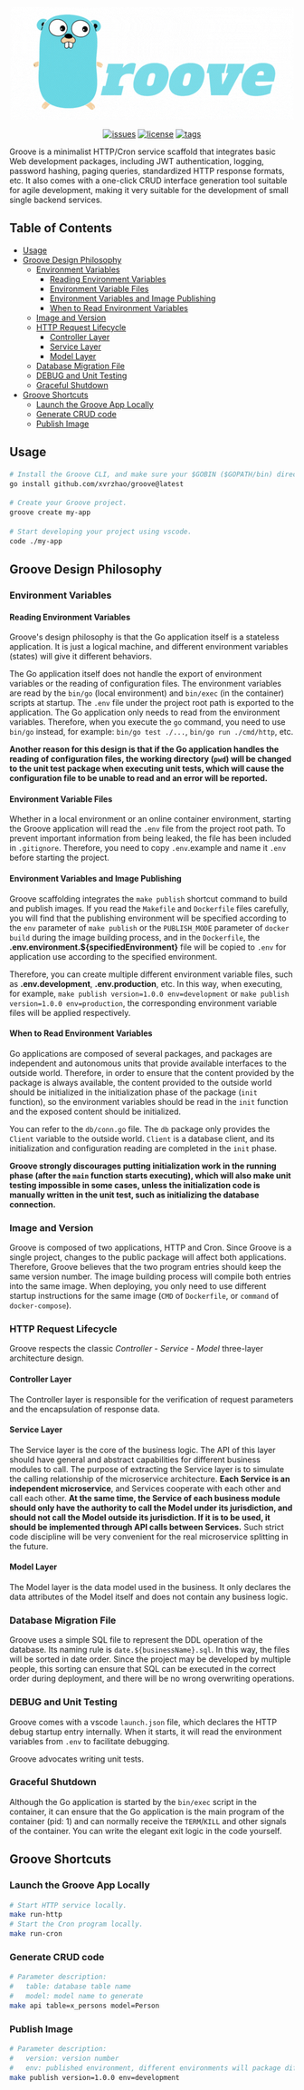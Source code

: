 <p align="center"><img src="./logo.gif" /></p>

<p align="center">
  <a href="https://github.com/xvrzhao/groove/issues"><img src="https://img.shields.io/github/issues/xvrzhao/groove" alt="issues"></a>
  <a href="https://github.com/xvrzhao/groove/blob/main/LICENSE"><img src="https://img.shields.io/github/license/xvrzhao/groove" alt="license"></a>
  <a href="https://github.com/xvrzhao/groove/tags"><img src="https://img.shields.io/github/v/tag/xvrzhao/groove?label=version" alt="tags"></a>
</p>

Groove is a minimalist HTTP/Cron service scaffold that integrates basic Web development packages, including JWT authentication, logging, password hashing, paging queries, standardized HTTP response formats, etc. It also comes with a one-click CRUD interface generation tool suitable for agile development, making it very suitable for the development of small single backend services.

## Table of Contents

<!-- toc -->

- [Usage](#usage)
- [Groove Design Philosophy](#groove-design-philosophy)
  * [Environment Variables](#environment-variables)
    + [Reading Environment Variables](#reading-environment-variables)
    + [Environment Variable Files](#environment-variable-files)
    + [Environment Variables and Image Publishing](#environment-variables-and-image-publishing)
    + [When to Read Environment Variables](#when-to-read-environment-variables)
  * [Image and Version](#image-and-version)
  * [HTTP Request Lifecycle](#http-request-lifecycle)
    + [Controller Layer](#controller-layer)
    + [Service Layer](#service-layer)
    + [Model Layer](#model-layer)
  * [Database Migration File](#database-migration-file)
  * [DEBUG and Unit Testing](#debug-and-unit-testing)
  * [Graceful Shutdown](#graceful-shutdown)
- [Groove Shortcuts](#groove-shortcuts)
  * [Launch the Groove App Locally](#launch-the-groove-app-locally)
  * [Generate CRUD code](#generate-crud-code)
  * [Publish Image](#publish-image)

<!-- tocstop -->

## Usage

```bash
# Install the Groove CLI, and make sure your $GOBIN ($GOPATH/bin) directory is added to your $PATH env variable.
go install github.com/xvrzhao/groove@latest

# Create your Groove project.
groove create my-app

# Start developing your project using vscode.
code ./my-app
```

## Groove Design Philosophy

### Environment Variables

#### Reading Environment Variables

Groove's design philosophy is that the Go application itself is a stateless application. It is just a logical machine, and different environment variables (states) will give it different behaviors.

The Go application itself does not handle the export of environment variables or the reading of configuration files. The environment variables are read by the `bin/go` (local environment) and `bin/exec` (in the container) scripts at startup. The `.env` file under the project root path is exported to the application. The Go application only needs to read from the environment variables. Therefore, when you execute the `go` command, you need to use `bin/go` instead, for example: `bin/go test ./...`, `bin/go run ./cmd/http`, etc.

**Another reason for this design is that if the Go application handles the reading of configuration files, the working directory (`pwd`) will be changed to the unit test package when executing unit tests, which will cause the configuration file to be unable to read and an error will be reported.**

#### Environment Variable Files

Whether in a local environment or an online container environment, starting the Groove application will read the `.env` file from the project root path. To prevent important information from being leaked, the file has been included in `.gitignore`. Therefore, you need to copy `.env`.example and name it `.env` before starting the project.

#### Environment Variables and Image Publishing

Groove scaffolding integrates the `make publish` shortcut command to build and publish images. If you read the `Makefile` and `Dockerfile` files carefully, you will find that the publishing environment will be specified according to the `env` parameter of `make publish` or the `PUBLISH_MODE` parameter of `docker build` during the image building process, and in the `Dockerfile`, the **.env.environment.${specifiedEnvironment}** file will be copied to `.env` for application use according to the specified environment.

Therefore, you can create multiple different environment variable files, such as **.env.development**, **.env.production**, etc. In this way, when executing, for example, `make publish version=1.0.0 env=development` or `make publish version=1.0.0 env=production`, the corresponding environment variable files will be applied respectively.

#### When to Read Environment Variables

Go applications are composed of several packages, and packages are independent and autonomous units that provide available interfaces to the outside world. Therefore, in order to ensure that the content provided by the package is always available, the content provided to the outside world should be initialized in the initialization phase of the package (`init` function), so the environment variables should be read in the `init` function and the exposed content should be initialized.

You can refer to the `db/conn.go` file. The `db` package only provides the `Client` variable to the outside world. `Client` is a database client, and its initialization and configuration reading are completed in the `init` phase.

**Groove strongly discourages putting initialization work in the running phase (after the `main` function starts executing), which will also make unit testing impossible in some cases, unless the initialization code is manually written in the unit test, such as initializing the database connection.**

### Image and Version

Groove is composed of two applications, HTTP and Cron. Since Groove is a single project, changes to the public package will affect both applications. Therefore, Groove believes that the two program entries should keep the same version number. The image building process will compile both entries into the same image. When deploying, you only need to use different startup instructions for the same image (`CMD` of `Dockerfile`, or `command` of `docker-compose`).

### HTTP Request Lifecycle

Groove respects the classic *Controller - Service - Model* three-layer architecture design.

#### Controller Layer

The Controller layer is responsible for the verification of request parameters and the encapsulation of response data.

#### Service Layer

The Service layer is the core of the business logic. The API of this layer should have general and abstract capabilities for different business modules to call. The purpose of extracting the Service layer is to simulate the calling relationship of the microservice architecture. **Each Service is an independent microservice**, and Services cooperate with each other and call each other. **At the same time, the Service of each business module should only have the authority to call the Model under its jurisdiction, and should not call the Model outside its jurisdiction. If it is to be used, it should be implemented through API calls between Services.** Such strict code discipline will be very convenient for the real microservice splitting in the future.

#### Model Layer

The Model layer is the data model used in the business. It only declares the data attributes of the Model itself and does not contain any business logic.

### Database Migration File

Groove uses a simple SQL file to represent the DDL operation of the database. Its naming rule is `date.${businessName}.sql`. In this way, the files will be sorted in date order. Since the project may be developed by multiple people, this sorting can ensure that SQL can be executed in the correct order during deployment, and there will be no wrong overwriting operations.

### DEBUG and Unit Testing

Groove comes with a vscode `launch.json` file, which declares the HTTP debug startup entry internally. When it starts, it will read the environment variables from `.env` to facilitate debugging.

Groove advocates writing unit tests.

### Graceful Shutdown

Although the Go application is started by the `bin/exec` script in the container, it can ensure that the Go application is the main program of the container (pid: 1) and can normally receive the `TERM`/`KILL` and other signals of the container. You can write the elegant exit logic in the code yourself.

## Groove Shortcuts

### Launch the Groove App Locally

```bash
# Start HTTP service locally.
make run-http
# Start the Cron program locally.
make run-cron
```

### Generate CRUD code

```bash
# Parameter description:
#   table: database table name
#   model: model name to generate
make api table=x_persons model=Person
```

### Publish Image

```bash
# Parameter description:
#   version: version number
#   env: published environment, different environments will package different env files
make publish version=1.0.0 env=development
```
